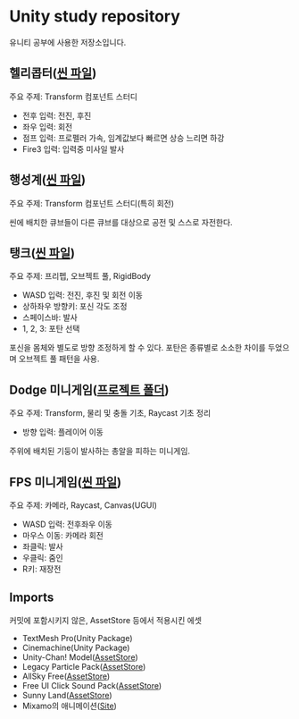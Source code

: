 # Unity study repository

유니티 공부에 사용한 저장소입니다.

## 헬리콥터([씬 파일](./Unity-study/Assets/Scenes/Helicopter.unity))

주요 주제: Transform 컴포넌트 스터디

* 전후 입력: 전진, 후진
* 좌우 입력: 회전
* 점프 입력: 프로펠러 가속, 임계값보다 빠르면 상승 느리면 하강
* Fire3 입력: 입력중 미사일 발사

## 행성계([씬 파일](./Unity-study/Assets/Scenes/Satellite.unity))

주요 주제: Transform 컴포넌트 스터디(특히 회전)

씬에 배치한 큐브들이 다른 큐브를 대상으로 공전 및 스스로 자전한다.

## 탱크([씬 파일](./Unity-study/Assets/Scenes/Tank.unity))

주요 주제: 프리펩, 오브젝트 풀, RigidBody

* WASD 입력: 전진, 후진 및 회전 이동
* 상하좌우 방향키: 포신 각도 조정
* 스페이스바: 발사
* 1, 2, 3: 포탄 선택

포신을 몸체와 별도로 방향 조정하게 할 수 있다. 포탄은 종류별로 소소한 차이를 두었으며 오브젝트 풀 패턴을 사용.

## Dodge 미니게임([프로젝트 폴더](./Dodge/))

주요 주제: Transform, 물리 및 충돌 기초, Raycast 기초 정리

* 방향 입력: 플레이어 이동

주위에 배치된 기둥이 발사하는 총알을 피하는 미니게임.

## FPS 미니게임([씬 파일](./Unity-study/Assets/Scenes/FPS.unity))

주요 주제: 카메라, Raycast, Canvas(UGUI)

* WASD 입력: 전후좌우 이동
* 마우스 이동: 카메라 회전
* 좌클릭: 발사
* 우클릭: 줌인
* R키: 재장전

## Imports

커밋에 포함시키지 않은, AssetStore 등에서 적용시킨 에셋

* TextMesh Pro(Unity Package)
* Cinemachine(Unity Package)
* Unity-Chan! Model([AssetStore](https://assetstore.unity.com/packages/3d/characters/unity-chan-model-18705))
* Legacy Particle Pack([AssetStore](https://assetstore.unity.com/packages/vfx/particles/legacy-particle-pack-73777))
* AllSky Free([AssetStore](https://assetstore.unity.com/packages/2d/textures-materials/sky/allsky-free-10-sky-skybox-set-146014))
* Free UI Click Sound Pack([AssetStore](https://assetstore.unity.com/packages/audio/sound-fx/free-ui-click-sound-pack-244644))
* Sunny Land([AssetStore](https://assetstore.unity.com/packages/2d/characters/sunny-land-103349))
* Mixamo의 애니메이션([Site](https://www.mixamo.com/))
